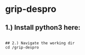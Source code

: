 # grip-despro

## 1.) Install python3 here:
```https://www.python.org/downloads/'''

## 2.) Navigate the working dir
cd /grip-despro

